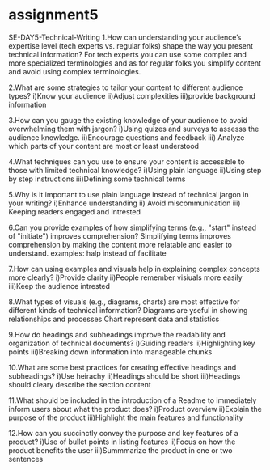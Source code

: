 # assignment5
SE-DAY5-Technical-Writing
1.How can understanding your audience’s expertise level (tech experts vs. regular folks) shape the way you present technical information?
For tech experts you can use some complex and more specialized terminologies and as for regular folks you simplify content and avoid using complex terminologies.

2.What are some strategies to tailor your content to different audience types?
i)Know your audience
ii)Adjust complexities
iii)provide background information

3.How can you gauge the existing knowledge of your audience to avoid overwhelming them with jargon?
i)Using quizes and surveys to assesss the audience knowledge.
ii)Encourage questions and feedback
iii) Analyze which parts of your content are most or least understood

4.What techniques can you use to ensure your content is accessible to those with limited technical knowledge?
i)Using plain language
ii)Using step by step instructions
iii)Defining some technical terms 

5.Why is it important to use plain language instead of technical jargon in your writing?
i)Enhance understanding
ii) Avoid miscommunication
iii) Keeping readers engaged and intrested

6.Can you provide examples of how simplifying terms (e.g., "start" instead of "initiate") improves comprehension?
Simplifying terms improves comprehension by making the content more relatable and easier to understand.
examples: halp instead of facilitate

7.How can using examples and visuals help in explaining complex concepts more clearly?
i)Provide clarity
ii)People remember visiuals more easily
iii)Keep the audience intrested

8.What types of visuals (e.g., diagrams, charts) are most effective for different kinds of technical information?
Diagrams are yseful in showing relationships and processes
Chart represent data and statistics

9.How do headings and subheadings improve the readability and organization of technical documents?
i)Guiding readers
ii)Highlighting key points
iii)Breaking down information into manageable chunks

10.What are some best practices for creating effective headings and subheadings?
i)Use heirachy
ii)Headings should be short
iii)Headings should cleary describe the section content

11.What should be included in the introduction of a Readme to immediately inform users about what the product does?
i)Product overview
ii)Explain the purpose of the product
iii)Highlight the main features and functionality

12.How can you succinctly convey the purpose and key features of a product?
i)Use of bullet points in listing features
ii)Focus on how the product benefits the user
iii)Summmarize the product in one or two sentences

